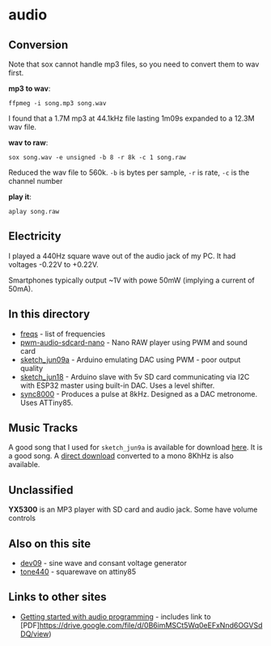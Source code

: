 # audio

## Conversion

Note that sox cannot handle mp3 files, so you need to convert them to wav first.

**mp3 to wav**:
```
ffpmeg -i song.mp3 song.wav
```
I found that a 1.7M mp3 at 44.1kHz file lasting 1m09s expanded to a 12.3M wav file.

**wav to raw**:
```
sox song.wav -e unsigned -b 8 -r 8k -c 1 song.raw
```
Reduced the wav file to 560k. `-b` is bytes per sample, `-r` is rate,
`-c` is the channel number

**play it**:
```
aplay song.raw
```

## Electricity

I played a 440Hz square wave out of the audio jack of my PC. It had voltages -0.22V to +0.22V.

Smartphones typically output ~1V with powe 50mW (implying a current of 50mA).


## In this directory

* [freqs](freqs) - list of frequencies
* [pwm-audio-sdcard-nano](pwm-audio-sdcard-nano) - Nano RAW player using PWM and sound card
* [sketch_jun09a](sketch_jun09a) - Arduino emulating DAC using PWM - poor output quality
* [sketch_jun18](sketch_jun18) - Arduino slave with 5v SD card communicating via I2C with ESP32 master using built-in DAC. Uses a level shifter. 
* [sync8000](sync8000) - Produces a pulse at 8kHz. Designed as a DAC metronome. Uses ATTiny85.



## Music Tracks

A good song that I used for `sketch_jun9a` is available for download [here](https://freemusicarchive.org/music/BoxCat_Games/Nameless_the_Hackers_RPG_Soundtrack/BoxCat_Games_-_Nameless-_the_Hackers_RPG_Soundtrack_-_10_Epic_Song). It is a good song. A [direct download](https://drive.google.com/file/d/1fU7viQhGI5p9GGPTPLHQ3CrVoz7BrtE9/view?usp=sharing) converted to a mono 8KhHz is also available.

## Unclassified

**YX5300** is an MP3 player with SD card and audio jack. Some have volume controls

## Also on this site

* [dev09](../dev09) - sine wave and consant voltage generator
* [tone440](../attiny85/tone440) - squarewave on attiny85

## Links to other sites


* [Getting started with audio programming](https://news.ycombinator.com/item?id=27273706) - includes link
to [PDF]https://drive.google.com/file/d/0B6imMSCt5Wq0eEFxNnd6OGVSdDQ/view)

